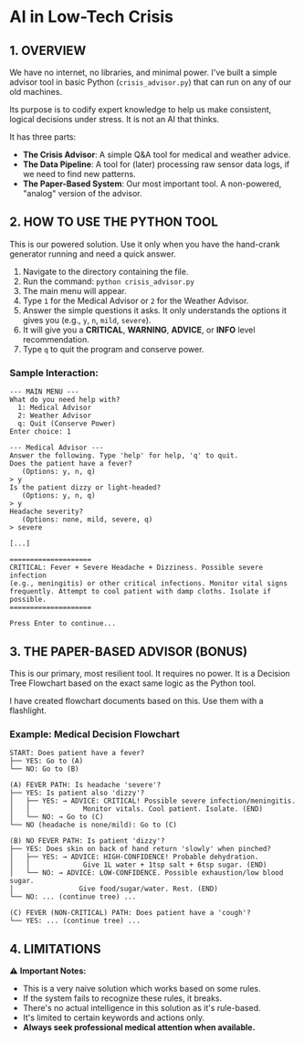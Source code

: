 # AI in Low-Tech Crisis

## 1. OVERVIEW

We have no internet, no libraries, and minimal power. I've built a simple advisor tool in basic Python (`crisis_advisor.py`) that can run on any of our old machines.

Its purpose is to codify expert knowledge to help us make consistent, logical decisions under stress. It is not an AI that thinks.

It has three parts:

- **The Crisis Advisor**: A simple Q&A tool for medical and weather advice.
- **The Data Pipeline**: A tool for (later) processing raw sensor data logs, if we need to find new patterns.
- **The Paper-Based System**: Our most important tool. A non-powered, "analog" version of the advisor.

## 2. HOW TO USE THE PYTHON TOOL

This is our powered solution. Use it only when you have the hand-crank generator running and need a quick answer.

1. Navigate to the directory containing the file.
2. Run the command: `python crisis_advisor.py`
3. The main menu will appear.
4. Type `1` for the Medical Advisor or `2` for the Weather Advisor.
5. Answer the simple questions it asks. It only understands the options it gives you (e.g., `y`, `n`, `mild`, `severe`).
6. It will give you a **CRITICAL**, **WARNING**, **ADVICE**, or **INFO** level recommendation.
7. Type `q` to quit the program and conserve power.

### Sample Interaction:

```
--- MAIN MENU ---
What do you need help with?
  1: Medical Advisor
  2: Weather Advisor
  q: Quit (Conserve Power)
Enter choice: 1

--- Medical Advisor ---
Answer the following. Type 'help' for help, 'q' to quit.
Does the patient have a fever?
   (Options: y, n, q)
> y
Is the patient dizzy or light-headed?
   (Options: y, n, q)
> y
Headache severity?
   (Options: none, mild, severe, q)
> severe

[...]

====================
CRITICAL: Fever + Severe Headache + Dizziness. Possible severe infection 
(e.g., meningitis) or other critical infections. Monitor vital signs 
frequently. Attempt to cool patient with damp cloths. Isolate if possible.
====================

Press Enter to continue...
```

## 3. THE PAPER-BASED ADVISOR (BONUS)

This is our primary, most resilient tool. It requires no power. It is a Decision Tree Flowchart based on the exact same logic as the Python tool.

I have created flowchart documents based on this. Use them with a flashlight.

### Example: Medical Decision Flowchart

```
START: Does patient have a fever?
├── YES: Go to (A)
└── NO: Go to (B)

(A) FEVER PATH: Is headache 'severe'?
├── YES: Is patient also 'dizzy'?
│   ├── YES: → ADVICE: CRITICAL! Possible severe infection/meningitis. 
│   │             Monitor vitals. Cool patient. Isolate. (END)
│   └── NO: → Go to (C)
└── NO (headache is none/mild): Go to (C)

(B) NO FEVER PATH: Is patient 'dizzy'?
├── YES: Does skin on back of hand return 'slowly' when pinched?
│   ├── YES: → ADVICE: HIGH-CONFIDENCE! Probable dehydration. 
│   │             Give 1L water + 1tsp salt + 6tsp sugar. (END)
│   └── NO: → ADVICE: LOW-CONFIDENCE. Possible exhaustion/low blood sugar. 
│                Give food/sugar/water. Rest. (END)
└── NO: ... (continue tree) ...

(C) FEVER (NON-CRITICAL) PATH: Does patient have a 'cough'?
└── YES: ... (continue tree) ...
```

## 4. LIMITATIONS

⚠️ **Important Notes:**

- This is a very naive solution which works based on some rules.
- If the system fails to recognize these rules, it breaks.
- There's no actual intelligence in this solution as it's rule-based.
- It's limited to certain keywords and actions only.
- **Always seek professional medical attention when available.**


